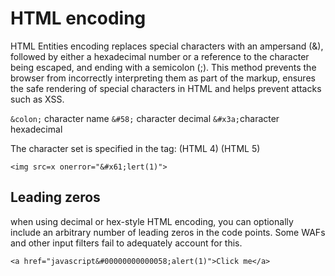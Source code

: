 # HTML encoding


HTML Entities encoding replaces special characters with an ampersand (&), followed by either a hexadecimal number or a reference to the character being escaped, and ending with a semicolon (;).
This method prevents the browser from incorrectly interpreting them as part of the markup, ensures the safe rendering of special characters in HTML and helps prevent attacks such as XSS.





`&colon;` character name
`&#58;` character decimal
`&#x3a;`character hexadecimal



The character set is specified in the <meta> tag:
<meta charset="UTF-8">
<meta charset="Windows-1252">
(HTML 4) <meta http-equiv="Content-Type" content="text/html;charset=ISO-8859-1">
(HTML 5) <meta charset="ISO-8859-1">




`<img src=x onerror="&#x61;lert(1)">`



## Leading zeros

when using decimal or hex-style HTML encoding, you can optionally include an arbitrary number of leading zeros in the code points. Some WAFs and other input filters fail to adequately account for this.

`<a href="javascript&#00000000000058;alert(1)">Click me</a>`













